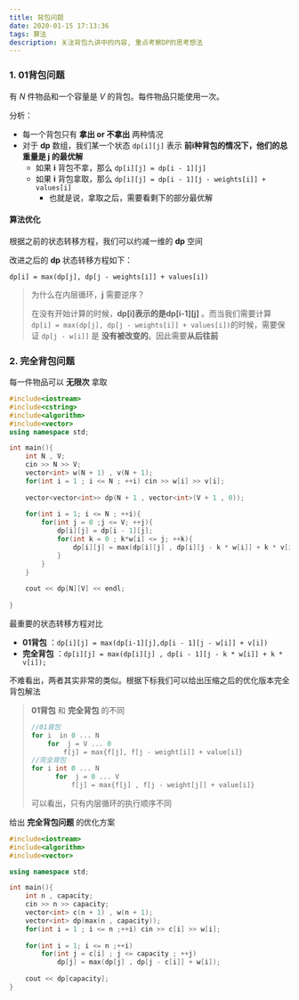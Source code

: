 ```yaml
---
title: 背包问题
date: 2020-01-15 17:13:36
tags: 算法
description: 关注背包九讲中的内容, 重点考察DP的思考想法
---
```


### 1. 01背包问题

有 $N$ 件物品和一个容量是 $V$ 的背包。每件物品只能使用一次。

分析：

- 每一个背包只有 **拿出 or 不拿出** 两种情况
- 对于 **dp** 数组，我们某一个状态 `dp[i][j]` 表示 **前i种背包的情况下，他们的总重量是 j 的最优解**
  - 如果 **i** 背包不拿，那么 `dp[i][j] = dp[i - 1][j]`
  - 如果 **i** 背包拿取，那么 `dp[i][j] = dp[i - 1][j - weights[i]] + values[i]`
    - 也就是说，拿取之后，需要看剩下的部分最优解

#### 算法优化

根据之前的状态转移方程，我们可以约减一维的 **dp** 空间

改进之后的 **dp** 状态转移方程如下：

`dp[i] = max(dp[j], dp[j - weights[i]] + values[i])`

> 为什么在内层循环，**j** 需要逆序？
>
> 在没有开始计算的时候，**dp[i]表示的是dp\[i-1]\[j]** 。而当我们需要计算 `dp[i] = max(dp[j], dp[j - weights[i]] + values[i])`的时候，需要保证 `dp[j - w[i]]` 是 **没有被改变的**。因此需要**从后往前**

### 2. 完全背包问题

每一件物品可以 **无限次** 拿取

```cpp
#include<iostream>
#include<cstring>
#include<algorithm>
#include<vector>
using namespace std;

int main(){
    int N , V;
    cin >> N >> V;
    vector<int> w(N + 1) , v(N + 1);
    for(int i = 1 ; i <= N ; ++i) cin >> w[i] >> v[i];
    
    vector<vector<int>> dp(N + 1 , vector<int>(V + 1 , 0));
    
    for(int i = 1; i <= N ; ++i){
        for(int j = 0 ;j <= V; ++j){
            dp[i][j] = dp[i - 1][j];
            for(int k = 0 ; k*w[i] <= j; ++k){
                dp[i][j] = max(dp[i][j] , dp[i][j - k * w[i]] + k * v[i]);
            }
        }
    }
    
    cout << dp[N][V] << endl;
    
}
```

最重要的状态转移方程对比

- **01背包** ：`dp[i][j] = max(dp[i-1][j],dp[i - 1][j - w[i]] + v[i])`
- **完全背包** ：`dp[i][j] = max(dp[i][j] , dp[i - 1][j - k * w[i]] + k * v[i]);`

不难看出，两者其实非常的类似。根据下标我们可以给出压缩之后的优化版本完全背包解法

> **01背包** 和 **完全背包** 的不同
>
> ```cpp
> //01背包
> for i  in 0 ... N
>     for  j = V ... 0
>         f[j] = max{f[j], f[j - weight[i]] + value[i]}
> //完全背包
> for i int 0 ... N
>   	for	 j = 0 ... V
>       	f[j] = max{f[j] , f[j - weight[j]] + value[i]}
> ```
>
> 可以看出，只有内层循环的执行顺序不同

给出 **完全背包问题** 的优化方案

```cpp
#include<iostream>
#include<algorithm>
#include<vector>

using namespace std;

int main(){
    int n , capacity;
    cin >> n >> capacity;
    vector<int> c(n + 1) , w(n + 1);
    vector<int> dp(max(n , capacity));
    for(int i = 1 ; i <= n ;++i) cin >> c[i] >> w[i];
    
    for(int i = 1; i <= n ;++i)
        for(int j = c[i] ; j <= capacity ; ++j)
            dp[j] = max(dp[j] , dp[j - c[i]] + w[i]);
    
    cout << dp[capacity];
}
```

